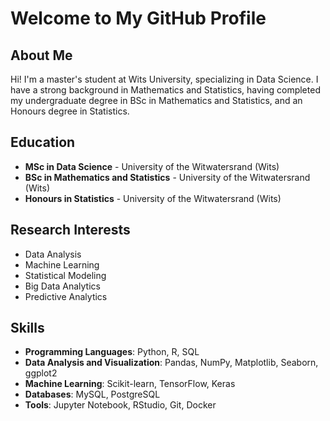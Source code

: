 # Welcome to My GitHub Profile

## About Me

Hi! I'm a master's student at Wits University, specializing in Data Science. I have a strong background in Mathematics and Statistics, having completed my undergraduate degree in BSc in Mathematics and Statistics, and an Honours degree in Statistics.

## Education

- **MSc in Data Science** - University of the Witwatersrand (Wits)
- **BSc in Mathematics and Statistics** - University of the Witwatersrand (Wits)
- **Honours in Statistics** - University of the Witwatersrand (Wits)

## Research Interests

- Data Analysis
- Machine Learning
- Statistical Modeling
- Big Data Analytics
- Predictive Analytics

## Skills

- **Programming Languages**: Python, R, SQL
- **Data Analysis and Visualization**: Pandas, NumPy, Matplotlib, Seaborn, ggplot2
- **Machine Learning**: Scikit-learn, TensorFlow, Keras
- **Databases**: MySQL, PostgreSQL
- **Tools**: Jupyter Notebook, RStudio, Git, Docker

